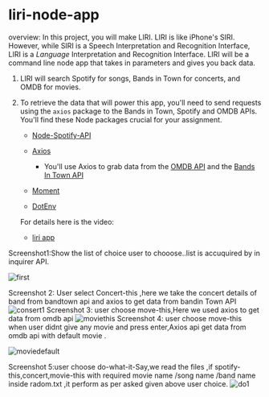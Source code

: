 # liri-node-app

overview:
In this project, you will make LIRI. LIRI is like iPhone's SIRI. However, while SIRI is a Speech Interpretation and Recognition Interface, LIRI is a _Language_ Interpretation and Recognition Interface. LIRI will be a command line node app that takes in parameters and gives you back data.

1. LIRI will search Spotify for songs, Bands in Town for concerts, and OMDB for movies.

2. To retrieve the data that will power this app, you'll need to send requests using the `axios` package to the Bands in Town, Spotify and OMDB APIs. You'll find these Node packages crucial for your assignment.

   * [Node-Spotify-API](https://www.npmjs.com/package/node-spotify-api)

   * [Axios](https://www.npmjs.com/package/axios)

     * You'll use Axios to grab data from the [OMDB API](http://www.omdbapi.com) and the [Bands In Town API](http://www.artists.bandsintown.com/bandsintown-api)

   * [Moment](https://www.npmjs.com/package/moment)

   * [DotEnv](https://www.npmjs.com/package/dotenv)
   
   
   For details here is the video:
   
   * [liri app](https://drive.google.com/file/d/1Mb0cBhlMLNYkiy_j4vozcBYTup86llwC/view?usp=sharing)



Screenshot1:Show the list of choice user to chooose..list is accuquired by in inquirer API.

![first](https://user-images.githubusercontent.com/49068436/60191985-34393900-9803-11e9-8d11-c1e6397e24dc.JPG)

Screenshot 2: User select Concert-this ,here we take the concert details of band from bandtown api and axios to get data from bandin Town API
![consert1](https://user-images.githubusercontent.com/49068436/60191764-dc9acd80-9802-11e9-9e59-03f859675609.JPG)
Screenshot 3: user choose move-this,Here we used axios to get data from omdb api
![moviethis](https://user-images.githubusercontent.com/49068436/60192099-59c64280-9803-11e9-9688-6d3f1945e3fa.JPG)
Screenshot 4: user choose move-this when user didnt give any movie and press enter,Axios api get data from omdb api with default movie .

![moviedefault](https://user-images.githubusercontent.com/49068436/60192206-7f534c00-9803-11e9-8b02-f22eec6a728a.JPG)

Screenshot 5:user choose do-what-it-Say,we read the files ,if spotify-this,concert,movie-this with required movie name /song name /band name inside radom.txt ,it perform as per asked given above user choice.
![do1](https://user-images.githubusercontent.com/49068436/60192344-b164ae00-9803-11e9-9de1-4a4ef0a145f9.JPG)










